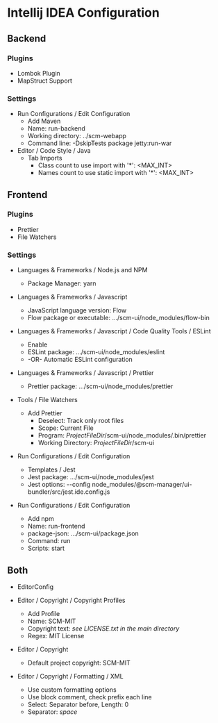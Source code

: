 # Intellij IDEA Configuration

## Backend

### Plugins

* Lombok Plugin
* MapStruct Support

### Settings

* Run Configurations / Edit Configuration
    * Add Maven
    * Name: run-backend
    * Working directory: ../scm-webapp
    * Command line: -DskipTests package jetty:run-war
* Editor / Code Style / Java
    * Tab Imports
        * Class count to use import with '*': <MAX_INT>
        * Names count to use static import with '*': <MAX_INT>

## Frontend

### Plugins

* Prettier
* File Watchers

### Settings

* Languages & Frameworks / Node.js and NPM
    * Package Manager: yarn

* Languages & Frameworks / Javascript
    * JavaScript language version: Flow
    * Flow package or executable: .../scm-ui/node_modules/flow-bin

* Languages & Frameworks / Javascript / Code Quality Tools / ESLint
    * Enable
    * ESLint package: .../scm-ui/node_modules/eslint
    * -OR- Automatic ESLint configuration

* Languages & Frameworks / Javascript / Prettier
    * Prettier package: .../scm-ui/node_modules/prettier

* Tools / File Watchers
    * Add Prettier
        * Deselect: Track only root files
        * Scope: Current File
        * Program: $ProjectFileDir$/scm-ui/node_modules/.bin/prettier
        * Working Directory: $ProjectFileDir$/scm-ui

* Run Configurations / Edit Configuration
    * Templates / Jest
    * Jest package: .../scm-ui/node_modules/jest
    * Jest options: --config node_modules/@scm-manager/ui-bundler/src/jest.ide.config.js

* Run Configurations / Edit Configuration
    * Add npm
    * Name: run-frontend
    * package-json: .../scm-ui/package.json
    * Command: run
    * Scripts: start

## Both

* EditorConfig

* Editor / Copyright / Copyright Profiles
    * Add Profile
    * Name: SCM-MIT
    * Copyright text: *see LICENSE.txt in the main directory*
    * Regex: MIT License
    
* Editor / Copyright
    * Default project copyright: SCM-MIT

* Editor / Copyright / Formatting / XML
    * Use custom formatting options
    * Use block comment, check prefix each line
    * Select: Separator before, Length: 0
    * Separator: *space*
